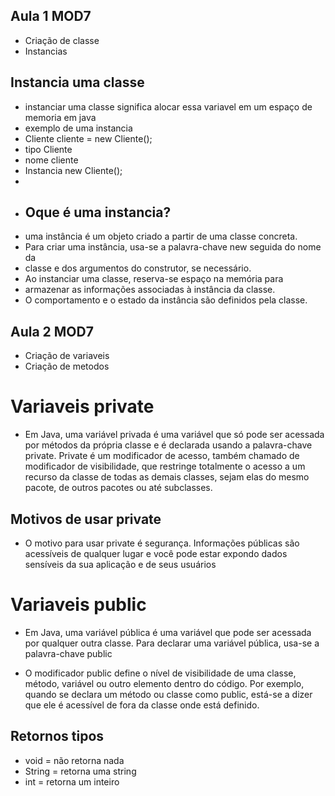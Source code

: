 ## Aula 1 MOD7

* Criação de classe 
* Instancias

## Instancia uma classe
* instanciar uma classe significa alocar essa variavel em um espaço de memoria em java
*  exemplo de uma instancia
* Cliente cliente = new Cliente();
* tipo Cliente
* nome cliente
* Instancia new Cliente();
* 
* ## Oque é uma instancia?
* uma instância é um objeto criado a partir de uma classe concreta. 
* Para criar uma instância, usa-se a palavra-chave new seguida do nome da 
* classe e dos argumentos do construtor, se necessário.
* Ao instanciar uma classe, reserva-se espaço na memória para 
* armazenar as informações associadas à instância da classe. 
* O comportamento e o estado da instância são definidos pela classe.

## Aula 2 MOD7
* Criação de variaveis
* Criação de metodos

# Variaveis private
* Em Java, uma variável privada é uma variável que só pode ser acessada por 
métodos da própria classe e é declarada usando a palavra-chave private. 
Private é um modificador de acesso, também chamado de modificador de 
visibilidade, que restringe totalmente o acesso a um recurso da classe de 
todas as demais classes, sejam elas do mesmo pacote, de outros 
pacotes ou até subclasses.

## Motivos de usar private

* O motivo para usar private é segurança.
  Informações públicas são acessíveis de qualquer lugar e você
  pode estar expondo dados sensíveis da sua aplicação e de seus usuários

# Variaveis public
* Em Java, uma variável pública é uma variável que pode ser acessada por qualquer 
outra classe. Para declarar uma variável pública, 
usa-se a palavra-chave public

* O modificador public define o nível de visibilidade de uma classe, método, variável 
ou outro elemento dentro do código. Por exemplo, quando se declara um método ou 
classe como public, está-se a dizer que ele é acessível de fora da classe onde está 
definido.

## Retornos tipos
* void = não retorna nada
* String = retorna uma string
* int = retorna um inteiro
